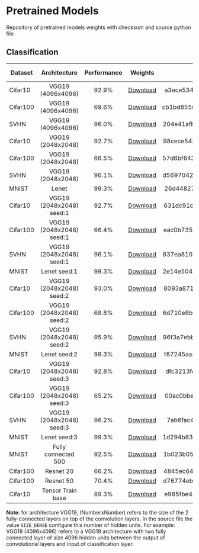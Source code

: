 # Pretrained Models
Repository of pretrained models weights with checksum and source python file

## Classification
| Dataset        | Architecture                  | Performance  | Weights                                                                                                       | Checksum                         | Source file                                                                                                       |
| -------------- |:-----------------------------:| :----------: | :-----------------------------------------------------------------------------------------------------------: | :------------------------------: | :----------------------------------------------------------------------------------------------------------------:|
| Cifar10        | VGG19 (4096x4096)             | 92.9%        | [Download](https://pageperso.lis-lab.fr/~luc.giffon/saved_models/cifar10_vgg19_4096x4096_1570693209.h5)       | a3ece534a8e02d17453dffc095048f65 |    [Source](https://github.com/lucgiffon/pretrained-models/blob/master/models/classification/cifar10_vgg19.py)    |
| Cifar100       | VGG19 (4096x4096)             | 69.6%        | [Download](https://pageperso.lis-lab.fr/~luc.giffon/saved_models/cifar100_vgg19_4096x4096_1570789868.h5)      | cb1bd8558f385030c6c68808023918e0 |    [Source](https://github.com/lucgiffon/pretrained-models/blob/master/models/classification/cifar100_vgg19.py)   |
| SVHN           | VGG19 (4096x4096)             | 96.0%        | [Download](https://pageperso.lis-lab.fr/~luc.giffon/saved_models/svhn_vgg19_4096x4096_1570786657.h5)          | 204e41afbc84d1806822a60a9558ea52 |    [Source](https://github.com/lucgiffon/pretrained-models/blob/master/models/classification/svhn_vgg19.py)       |
| Cifar10        | VGG19 (2048x2048)             | 92.7%        | [Download](https://pageperso.lis-lab.fr/~luc.giffon/saved_models/cifar10_vgg19_2048x2048_1572303047.h5)       | 98cece5432051adc2330699a40940dfd |    [Source](https://github.com/lucgiffon/pretrained-models/blob/master/models/classification/cifar10_vgg19.py)    |
| Cifar100       | VGG19 (2048x2048)             | 66.5%        | [Download](https://pageperso.lis-lab.fr/~luc.giffon/saved_models/cifar100_vgg19_2048x2048_1572278802.h5)      | 57d6bf6434428a81e702271367eac4d1 |    [Source](https://github.com/lucgiffon/pretrained-models/blob/master/models/classification/cifar100_vgg19.py)   |
| SVHN           | VGG19 (2048x2048)             | 96.1%        | [Download](https://pageperso.lis-lab.fr/~luc.giffon/saved_models/svhn_vgg19_2048x2048_1572278831.h5)          | d5697042804bcc646bf9882a45dedd9e |    [Source](https://github.com/lucgiffon/pretrained-models/blob/master/models/classification/svhn_vgg19.py)       |
| MNIST          | Lenet                         | 99.3%        | [Download](https://pageperso.lis-lab.fr/~luc.giffon/saved_models/mnist_lenet_1570207294.h5)                   | 26d44827c84d44a9fc8f4e021b7fe4d2 |    [Source](https://github.com/lucgiffon/pretrained-models/blob/master/models/classification/mnist_lenet.py)      |
| Cifar10        | VGG19 (2048x2048) seed:1      | 92.7%        | [Download](https://pageperso.lis-lab.fr/~luc.giffon/saved_models/cifar10_vgg19_2048x2048_1_1586857195.h5)     | 631dc91c11e39ae10bdaec11f5ea1d7b |    [Source](https://github.com/lucgiffon/pretrained-models/blob/master/models/classification/cifar10_vgg19.py)    |
| Cifar100       | VGG19 (2048x2048) seed:1      | 66.4%        | [Download](https://pageperso.lis-lab.fr/~luc.giffon/saved_models/cifar100_vgg19_2048x2048_1_1586850015.h5)    | eac0b735cd3715286b9e3e6f9cace515 |    [Source](https://github.com/lucgiffon/pretrained-models/blob/master/models/classification/cifar100_vgg19.py)   |
| SVHN           | VGG19 (2048x2048) seed:1      | 96.1%        | [Download](https://pageperso.lis-lab.fr/~luc.giffon/saved_models/svhn_vgg19_2048x2048_1_1586873524.h5)        | 837ea81028f8a5c15c315bd5c2d75496 |    [Source](https://github.com/lucgiffon/pretrained-models/blob/master/models/classification/svhn_vgg19.py)       |
| MNIST          | Lenet             seed:1      | 99.3%        | [Download](https://pageperso.lis-lab.fr/~luc.giffon/saved_models/mnist_lenet_1_1586853546.h5)                 | 2e14e504dbe4be3881f77a485034437a |    [Source](https://github.com/lucgiffon/pretrained-models/blob/master/models/classification/mnist_lenet.py)      |
| Cifar10        | VGG19 (2048x2048) seed:2      | 93.0%        | [Download](https://pageperso.lis-lab.fr/~luc.giffon/saved_models/cifar10_vgg19_2048x2048_2_1586849939.h5)     | 8093a871da80919a42f52e3cfdb0d157 |    [Source](https://github.com/lucgiffon/pretrained-models/blob/master/models/classification/cifar10_vgg19.py)    |
| Cifar100       | VGG19 (2048x2048) seed:2      | 68.8%        | [Download](https://pageperso.lis-lab.fr/~luc.giffon/saved_models/cifar100_vgg19_2048x2048_2_1586850015.h5)    | 6d710e8b849d31b662497f9582f99a94 |    [Source](https://github.com/lucgiffon/pretrained-models/blob/master/models/classification/cifar100_vgg19.py)   |
| SVHN           | VGG19 (2048x2048) seed:2      | 95.9%        | [Download](https://pageperso.lis-lab.fr/~luc.giffon/saved_models/svhn_vgg19_2048x2048_2_1586877914.h5)        | 96f3a7ebb9236b248e624cb6cb4bb113 |    [Source](https://github.com/lucgiffon/pretrained-models/blob/master/models/classification/svhn_vgg19.py)       |
| MNIST          | Lenet             seed:2      | 99.3%        | [Download](https://pageperso.lis-lab.fr/~luc.giffon/saved_models/mnist_lenet_2_1586853549.h5)                 | f87245aa886f6597be01bc78caa9b9e3 |    [Source](https://github.com/lucgiffon/pretrained-models/blob/master/models/classification/mnist_lenet.py)      |
| Cifar10        | VGG19 (2048x2048) seed:3      | 92.8%        | [Download](https://pageperso.lis-lab.fr/~luc.giffon/saved_models/cifar10_vgg19_2048x2048_3_1586849939.h5)     | dfc3213fc831cad6e87def1693bdf290 |    [Source](https://github.com/lucgiffon/pretrained-models/blob/master/models/classification/cifar10_vgg19.py)    |
| Cifar100       | VGG19 (2048x2048) seed:3      | 65.2%        | [Download](https://pageperso.lis-lab.fr/~luc.giffon/saved_models/cifar100_vgg19_2048x2048_3_1586850015.h5)    | 00ac0bbe7078e96faef71055b92cf01e |    [Source](https://github.com/lucgiffon/pretrained-models/blob/master/models/classification/cifar100_vgg19.py)   |
| SVHN           | VGG19 (2048x2048) seed:3      | 96.2%        | [Download](https://pageperso.lis-lab.fr/~luc.giffon/saved_models/svhn_vgg19_2048x2048_3_1586878915.h5)        | 7ab6fac40acdc6effe2e2dc1b3c3ef22 |    [Source](https://github.com/lucgiffon/pretrained-models/blob/master/models/classification/svhn_vgg19.py)       |
| MNIST          | Lenet             seed:3      | 99.3%        | [Download](https://pageperso.lis-lab.fr/~luc.giffon/saved_models/mnist_lenet_3_1586854101.h5)                 | 1d294b8320c9aa21f7486135cc2559e6 |    [Source](https://github.com/lucgiffon/pretrained-models/blob/master/models/classification/mnist_lenet.py)      |
| MNIST          | Fully connected 500           | 92.5%        | [Download](https://pageperso.lis-lab.fr/~luc.giffon/saved_models/mnist_500.h5)                                | 1b023b05a01f24a99ac9a460488068f8 |    No source                                                                                                      |
| Cifar100       | Resnet 20                     | 66.2%        | [Download](https://pageperso.lis-lab.fr/~luc.giffon/saved_models/resnet_20_cifar100.h5)                       | 4845ec6461c5923fc77f42a157b6d0c1 |    [Source](https://github.com/lucgiffon/pretrained-models/blob/master/models/classification/cifar_resnet.py)     |
| Cifar100       | Resnet 50                     | 70.4%        | [Download](https://pageperso.lis-lab.fr/~luc.giffon/saved_models/resnet_50_cifar100.h5)                       | d76774eb6f871b1192c144f0dc29340e |    [Source](https://github.com/lucgiffon/pretrained-models/blob/master/models/classification/cifar_resnet.py)     |
| Cifar10        | Tensor Train base             | 89.3%        | [Download](https://pageperso.lis-lab.fr/~luc.giffon/saved_models/cifar10_tensor_train_base_1585409008.h5)     | e985fbe4ade6893b7fb92655be1b846f |    [Source](https://github.com/lucgiffon/pretrained-models/blob/master/models/classification/cifar10_tensor_train_base.py)     |


__Note__: for architecture VGG19, (NumberxNumber) refers to the size of the 2 fully-connected layers on top of the convolution layers. In the source file the value `SIZE_DENSE` configure this number of hidden units. For example: VGG19 (4096x4096) refers to a VGG19 architecture with two fully connected layer of size 4096 hidden units between the output of convolutional layers and input of classification layer.
